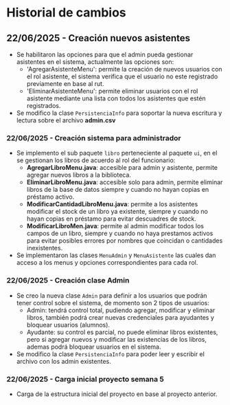 # Historial de cambios

## 22/06/2025 - Creación nuevos asistentes
- Se habilitaron las opciones para que el admin pueda gestionar asistentes en el sistema, actualmente las opciones son:
    - 'AgregarAsistenteMenu': permite la creación de nuevos usuarios con el rol asistente, el sistema verifica que el usuario no este registrado previamente en base al rut.
    - 'EliminarAsistenteMenu': permite eliminar usuarios con el rol asistente mediante una lista con todos los asistentes que estén registrados.
- Se modifico la clase `PersistenciaInfo` para soportar la nueva escritura y lectura sobre el archivo **admin.csv**

### 22/06/2025 - Creación sistema para administrador
- Se implemento el sub paquete `libro` perteneciente al paquete `ui`, en el se gestionan los libros de acuerdo al rol del funcionario:
    - **AgregarLibroMenu.java**: accesible para admin y asistente, permite agregar nuevos libros a la biblioteca.
    - **EliminarLibroMenu.java**: accesible solo para admin, permite eliminar libros de la base de datos siempre y cuando no hayan copias en préstamo activo.
    - **ModificarCantidadLibroMenu.java**: permite a los asistentes modificar el stock de un libro ya existente, siempre y cuando no hayan copias en préstamo para evitar descuadres de stock.
    - **ModificarLibroMen.java**: permite al admin modificar todos los campos de un libro, siempre y cuando no haya prestamos activos para evitar posibles errores por nombres que coincidan o cantidades inexistentes.
- Se implementaron las clases `MenuAdmin` y `MenuAsistente` las cuales dan acceso a los menus y opciones correspondientes para cada rol.

### 22/06/2025 - Creación clase Admin
- Se creo la nueva clase `Admin` para definir a los usuarios que podrán tener control sobre el sistema, de momento son 2 tipos de usuarios:
    - Admin: tendrá control total, pudiendo agregar, modificar y eliminar libros, también podrá crear nuevas credenciales para ayudantes y bloquear usuarios (alumnos).
    - Ayudante: su control es parcial, no puede eliminar libros existentes, pero si agregar nuevos y modificar las existencias de los libros, ademas podrá bloquear usuarios en el sistema.
- Se modifico la clase `PersistenciaInfo` para poder leer y escribir el archivo con los admin existentes.

### 22/06/2025 - Carga inicial proyecto semana 5
- Carga de la estructura inicial del proyecto en base al proyecto anterior.